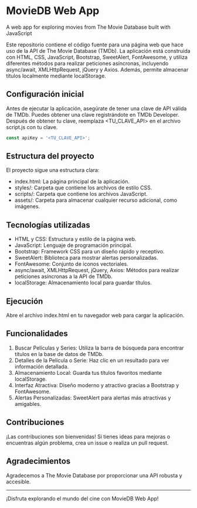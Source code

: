 # MovieDB Web App
A web app for exploring movies from The Movie Database built with JavaScript

Este repositorio contiene el código fuente para una página web que hace uso de la API de The Movie Database (TMDb). La aplicación está construida con HTML, CSS, JavaScript, Bootstrap, SweetAlert, FontAwesome, y utiliza diferentes métodos para realizar peticiones asíncronas, incluyendo async/await, XMLHttpRequest, jQuery y Axios. Además, permite almacenar títulos localmente mediante localStorage.

## Configuración inicial
Antes de ejecutar la aplicación, asegúrate de tener una clave de API válida de TMDb. Puedes obtener una clave registrándote en TMDb Developer. Después de obtener tu clave, reemplaza <TU_CLAVE_API> en el archivo script.js con tu clave.

```javascript
const apiKey = '<TU_CLAVE_API>';
```

## Estructura del proyecto
El proyecto sigue una estructura clara:

* index.html: La página principal de la aplicación.
* styles/: Carpeta que contiene los archivos de estilo CSS.
* scripts/: Carpeta que contiene los archivos JavaScript.
* assets/: Carpeta para almacenar cualquier recurso adicional, como imágenes.

## Tecnologías utilizadas
* HTML y CSS: Estructura y estilo de la página web.
* JavaScript: Lenguaje de programación principal.
* Bootstrap: Framework CSS para un diseño rápido y receptivo.
* SweetAlert: Biblioteca para mostrar alertas personalizadas.
* FontAwesome: Conjunto de iconos vectoriales.
* async/await, XMLHttpRequest, jQuery, Axios: Métodos para realizar peticiones asíncronas a la API de TMDb.
* localStorage: Almacenamiento local para guardar títulos.

## Ejecución
Abre el archivo index.html en tu navegador web para cargar la aplicación.

## Funcionalidades
1. Buscar Películas y Series: Utiliza la barra de búsqueda para encontrar títulos en la base de datos de TMDb.
2. Detalles de la Película o Serie: Haz clic en un resultado para ver información detallada.
3. Almacenamiento Local: Guarda tus títulos favoritos mediante localStorage.
4. Interfaz Atractiva: Diseño moderno y atractivo gracias a Bootstrap y FontAwesome.
5. Alertas Personalizadas: SweetAlert para alertas más atractivas y amigables.
   
## Contribuciones
¡Las contribuciones son bienvenidas! Si tienes ideas para mejoras o encuentras algún problema, crea un issue o realiza un pull request.

## Agradecimientos
Agradecemos a The Movie Database por proporcionar una API robusta y accesible.

---
¡Disfruta explorando el mundo del cine con MovieDB Web App!
